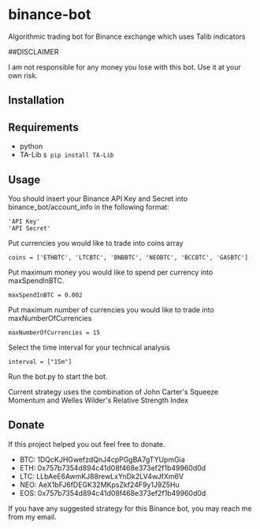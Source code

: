 # binance-bot

Algorithmic trading bot for Binance exchange which uses Talib indicators

##DISCLAIMER

I am not responsible for any money you lose with this bot. Use it at your own risk.

## Installation

## Requirements
* python
* TA-Lib
`$ pip install TA-Lib`


## Usage

You should insert your Binance API Key and Secret into binance_bot/account_info in the following format:

```
'API Key'
'API Secret'
```

Put currencies you would like to trade into coins array

```
coins = ['ETHBTC', 'LTCBTC', 'BNBBTC', 'NEOBTC', 'BCCBTC', 'GASBTC']
```
Put maximum money you would like to spend per currency into maxSpendInBTC.
```
maxSpendInBTC = 0.002
```

Put maximum number of currencies you would like to trade into maxNumberOfCurrencies
```
maxNumberOfCurrencies = 15
```

Select the time interval for your technical analysis
```
interval = ["15m"]
```

Run the bot.py to start the bot.

Current strategy uses the combination of John Carter's Squeeze Momentum and Welles Wilder's Relative Strength Index

## Donate

If this project helped you out feel free to donate.

* BTC: 1DQcKJHGwefzdQnJ4cpPGgBA7gTYUpmGia
* ETH: 0x757b7354d894c41d08f468e373ef2f1b49960d0d
* LTC: LLbAeE6AwmKJ88rewLxYnDk2LV4wJfXm6V
* NEO: AeX1bFJ6fDEGK32MKpsZkf24F9y1J9Z5Hu
* EOS: 0x757b7354d894c41d08f468e373ef2f1b49960d0d

If you have any suggested strategy for this Binance bot, you may reach me from my email.
